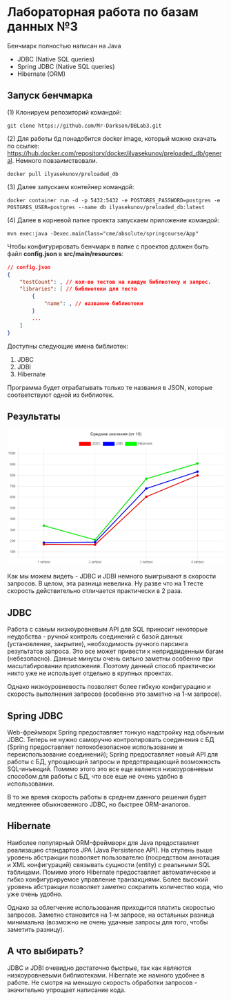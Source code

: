 # Лабораторная работа по базам данных №3

Бенчмарк полностью написан на Java
- JDBC (Native SQL queries)
- Spring JDBC (Native SQL queries)
- Hibernate (ORM)

## Запуск бенчмарка

(1) Клонируем репозиторий командой:
```
git clone https://github.com/Mr-Darkson/DBLab3.git
```

(2) Для работы бд понадобится docker image, который можно скачать по ссылке: https://hub.docker.com/repository/docker/ilyasekunov/preloaded_db/general. Немного повзаимствовали.
```
docker pull ilyasekunov/preloaded_db
```

(3) Далее запускаем контейнер командой:
```
docker container run -d -p 5432:5432 -e POSTGRES_PASSWORD=postgres -e POSTGRES_USER=postgres --name db ilyasekunov/preloaded_db:latest
```

(4) Далее в корневой папке проекта запускаем приложение командой:
```
mvn exec:java -Dexec.mainClass="cme/absolute/springcourse/App"
```

Чтобы конфигурировать бенчмарк в папке с проектов должен быть файл <b>config.json</b> в <b>src/main/resources</b>:
```json
// config.json
{
    "testCount": , // кол-во тестов на каждую библиотеку и запрос.
    "libraries": [ // библиотеки для теста
        {
            "name": , // название библиотеки
        }
        ...
    ]
}
```
Доступны следующие имена библиотек:
1) JDBC
2) JDBI
3) Hibernate

Программа будет отрабатывать только те названия в JSON, которые соответствуют одной из библиотек.

## Результаты

![alt text](puctures/chart.png)

Как мы можем видеть - JDBC и JDBI немного выигрывают в скорости запросов. В целом, эта разница невелика. Ну разве что на 1 тесте скорость действительно отличается практически в 2 раза.


## JDBC

Работа с самым низкоуровневым API для SQL приносит некоторые неудобства - ручной контроль соединений с базой данных (установление, закрытие), необходимость ручного парсинга результатов запроса. Это все может привести к непридвиденным багам (небезопасно). Данные минусы очень сильно заметны особенно при масштабировании приложения. Поэтому данный способ практически никто уже не использует отдельно в крупных проектах.

Однако низкоуровневость позволяет более гибкую конфигурацию и скорость выполнения запросов (особенно это заметно на 1-м запросе).

## Spring JDBC

Web-фреймворк Spring предоставляет тонкую надстройку над обычным JDBC. Теперь не нужно саморучно контролировать соединения с БД (Spring предоставляет потокобезопасное использование и переиспользование соединений); Spring предоставляет новый API для работы с БД, упрощающий запросы и предотвращающий возможность SQL-инъекций. Помимо этого это все еще является низкоуровневым способом для работы с БД, что все еще не очень удобно в использовании.

В то же время скорость работы в среднем данного решения будет медленнее обыкновенного JDBC, но быстрее ORM-аналогов.

## Hibernate

Наиболее популярный ORM-фреймворк для Java предоставляет реализацию стандартов JPA (Java Persistence API). На ступень выше уровень абстракции позволяет пользователю (посредством аннотация и XML конфигураций) связывать сущности (entity) с реальными SQL таблицами. Помимо этого Hibernate предоставляет автоматическое и гибко конфигурируемое управление транзакциями. Более высокий уровень абстракции позволяет заметно сократить количество кода, что уже очень удобно.

Однако за облегчение использования приходится платить скоростью запросов. Заметно становится на 1-м запросе, на остальных разница минимальна (возможно не очень удачные запросы для того, чтобы заметить разницу).


## А что выбирать?
JDBC и JDBI очевидно достаточно быстрые, так как являются низкоуровневыми библиотеками. Hibernate же намного удобнее в работе. Не смотря на меньшую скорость обработки запросов - значительно упрощает написание кода.
